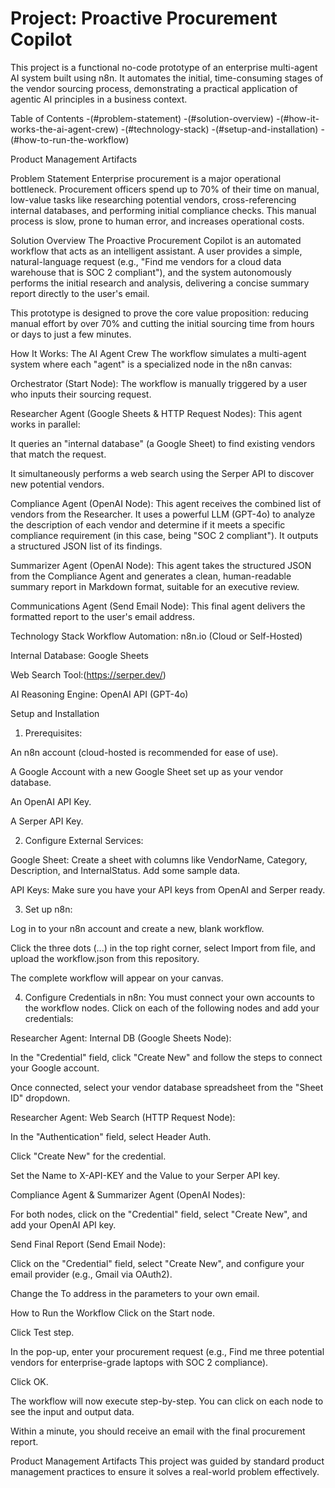 # Project: Proactive Procurement Copilot

This project is a functional no-code prototype of an enterprise multi-agent AI system built using n8n. It automates the initial, time-consuming stages of the vendor sourcing process, demonstrating a practical application of agentic AI principles in a business context.

Table of Contents
-(#problem-statement)
-(#solution-overview)
-(#how-it-works-the-ai-agent-crew)
-(#technology-stack)
-(#setup-and-installation)
-(#how-to-run-the-workflow)

Product Management Artifacts

Problem Statement
Enterprise procurement is a major operational bottleneck. Procurement officers spend up to 70% of their time on manual, low-value tasks like researching potential vendors, cross-referencing internal databases, and performing initial compliance checks. This manual process is slow, prone to human error, and increases operational costs.

Solution Overview
The Proactive Procurement Copilot is an automated workflow that acts as an intelligent assistant. A user provides a simple, natural-language request (e.g., "Find me vendors for a cloud data warehouse that is SOC 2 compliant"), and the system autonomously performs the initial research and analysis, delivering a concise summary report directly to the user's email.

This prototype is designed to prove the core value proposition: reducing manual effort by over 70% and cutting the initial sourcing time from hours or days to just a few minutes.

How It Works: The AI Agent Crew
The workflow simulates a multi-agent system where each "agent" is a specialized node in the n8n canvas:

Orchestrator (Start Node): The workflow is manually triggered by a user who inputs their sourcing request.

Researcher Agent (Google Sheets & HTTP Request Nodes): This agent works in parallel:

It queries an "internal database" (a Google Sheet) to find existing vendors that match the request.

It simultaneously performs a web search using the Serper API to discover new potential vendors.

Compliance Agent (OpenAI Node): This agent receives the combined list of vendors from the Researcher. It uses a powerful LLM (GPT-4o) to analyze the description of each vendor and determine if it meets a specific compliance requirement (in this case, being "SOC 2 compliant"). It outputs a structured JSON list of its findings.

Summarizer Agent (OpenAI Node): This agent takes the structured JSON from the Compliance Agent and generates a clean, human-readable summary report in Markdown format, suitable for an executive review.

Communications Agent (Send Email Node): This final agent delivers the formatted report to the user's email address.

Technology Stack
Workflow Automation: n8n.io (Cloud or Self-Hosted)

Internal Database: Google Sheets

Web Search Tool:(https://serper.dev/)

AI Reasoning Engine: OpenAI API (GPT-4o)

Setup and Installation
1. Prerequisites:

An n8n account (cloud-hosted is recommended for ease of use).

A Google Account with a new Google Sheet set up as your vendor database.

An OpenAI API Key.

A Serper API Key.

2. Configure External Services:

Google Sheet: Create a sheet with columns like VendorName, Category, Description, and InternalStatus. Add some sample data.

API Keys: Make sure you have your API keys from OpenAI and Serper ready.

3. Set up n8n:

Log in to your n8n account and create a new, blank workflow.

Click the three dots (...) in the top right corner, select Import from file, and upload the workflow.json from this repository.

The complete workflow will appear on your canvas.

4. Configure Credentials in n8n:
You must connect your own accounts to the workflow nodes. Click on each of the following nodes and add your credentials:

Researcher Agent: Internal DB (Google Sheets Node):

In the "Credential" field, click "Create New" and follow the steps to connect your Google account.

Once connected, select your vendor database spreadsheet from the "Sheet ID" dropdown.

Researcher Agent: Web Search (HTTP Request Node):

In the "Authentication" field, select Header Auth.

Click "Create New" for the credential.

Set the Name to X-API-KEY and the Value to your Serper API key.

Compliance Agent & Summarizer Agent (OpenAI Nodes):

For both nodes, click on the "Credential" field, select "Create New", and add your OpenAI API key.

Send Final Report (Send Email Node):

Click on the "Credential" field, select "Create New", and configure your email provider (e.g., Gmail via OAuth2).

Change the To address in the parameters to your own email.

How to Run the Workflow
Click on the Start node.

Click Test step.

In the pop-up, enter your procurement request (e.g., Find me three potential vendors for enterprise-grade laptops with SOC 2 compliance).

Click OK.

The workflow will now execute step-by-step. You can click on each node to see the input and output data.

Within a minute, you should receive an email with the final procurement report.

Product Management Artifacts
This project was guided by standard product management practices to ensure it solves a real-world problem effectively.
